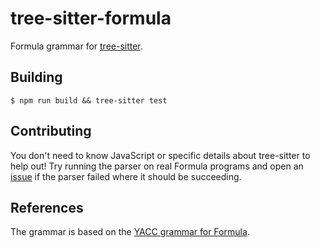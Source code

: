 # tree-sitter-formula
Formula grammar for
[tree-sitter](https://github.com/tree-sitter/tree-sitter).

## Building
```ShellSession
$ npm run build && tree-sitter test
```

## Contributing
You don't need to know JavaScript or specific details about
tree-sitter to help out!  Try running the parser on real Formula
programs and open an
[issue](https://github.com/siraben/tree-sitter-formula/issues) if the
parser failed where it should be succeeding.


## References
The grammar is based on the [YACC grammar for Formula](https://github.com/VUISIS/formula-dotnet/blob/e962438022350dca64335c0603c00d44cb10b528/Src/Core/API/Parser/parser.y).
